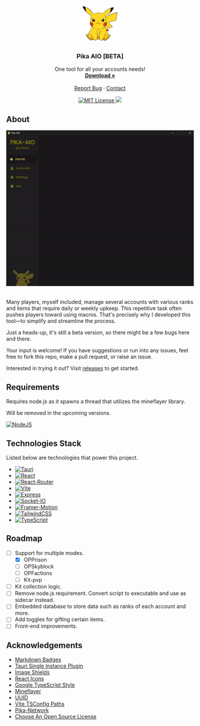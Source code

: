 <!-- @unhazy -->

<div align="center">
  <img src="readme_assets/icon.png" alt="Pika AIO" width="100" height="100">

  <h3 align="center">Pika AIO [BETA]</h3>

  <p align="center">
    One tool for all your accounts needs!
    <br />
    <a href="https://github.com/unhazy/pika-aio/releases"><strong>Download »</strong></a>
    <br />
    <br />
    <a href="https://github.com/unhazy/pika-aio/issues">Report Bug</a>
    ·
    <a href="https://discord.com/">Contact</a>
  </p>

  <a href="https://github.com/unhazy/pika-aio/blob/main/src-tauri/LICENSE.md">
    <img src="https://img.shields.io/badge/License-MIT-blue" alt="MIT License" width="82" height="20">
  </a>
  <img src="https://img.shields.io/badge/Version-1.0.1-orange">
</div>

## About

<div align="center">
  <img src="readme_assets/pika-aio.gif" alt="Pika-AIO-GIF">
</div>

<br />

Many players, myself included, manage several accounts with various ranks and items that require daily or weekly upkeep. This repetitive task often pushes players toward using macros. That's precisely why I developed this tool—to simplify and streamline the process.

Just a heads-up, it's still a beta version, so there might be a few bugs here and there.

Your input is welcome! If you have suggestions or run into any issues, feel free to fork this repo, make a pull request, or raise an issue.

Interested in trying it out? Visit [releases][releases-url] to get started.

## Requirements

Requires node.js as it spawns a thread that utilizes the mineflayer library.

Will be removed in the upcoming versions.

[![NodeJS][node-shield]][node-url]

## Technologies Stack

Listed below are technologies that power this project.

-   [![Tauri][tauri-shield]][tauri-url]
-   [![React][react-shield]][react-url]
-   [![React-Router][react-router-shield]][react-router-url]
-   [![Vite][vite-shield]][vite-url]
-   [![Express][express-shield]][vite-url]
-   [![Socket-IO][socket-io-shield]][socket-io-url]
-   [![Framer-Motion][framer-shield]][framer-url]
-   [![TailwindCSS][tailwind-shield]][tailwind-url]
-   [![TypeScript][ts-shield]][ts-url]

## Roadmap

-   [ ] Support for multiple modes.
    -   [x] OPPrison
    -   [ ] OPSkyblock
    -   [ ] OPFactions
    -   [ ] Kit-pvp
-   [ ] Kit collection logic.
-   [ ] Remove node.js requirement. Convert script to executable and use as sidecar instead.
-   [ ] Embedded database to store data such as ranks of each account and more.
-   [ ] Add toggles for gifting certain items.
-   [ ] Front-end improvements.

## Acknowledgements

-   [Markdown Badges][markdown-badges-url]
-   [Tauri Single Instance Plugin][single-instance-url]
-   [Image Shields][shields-io-url]
-   [React Icons][react-icons-url]
-   [Google TypeScript Style][gts-url]
-   [Mineflayer][mineflayer-url]
-   [UUID][uuid-url]
-   [Vite TSConfig Paths][vite-tsconfig-paths-url]
-   [Pika-Network][pika-url]
-   [Choose An Open Source License][open-source-url]

<!-- LINKS -->

[tauri-url]: https://tauri.app/
[tauri-shield]: https://img.shields.io/badge/tauri-%2324C8DB.svg?style=for-the-badge&logo=tauri&logoColor=%23FFFFFF
[react-url]: https://react.dev/
[react-shield]: https://img.shields.io/badge/react-%2320232a.svg?style=for-the-badge&logo=react&logoColor=%2361DAFB
[react-router-url]: https://reactrouter.com/en/main
[react-router-shield]: https://img.shields.io/badge/React_Router-CA4245?style=for-the-badge&logo=react-router&logoColor=white
[vite-url]: https://vitejs.dev/
[vite-shield]: https://img.shields.io/badge/vite-%23646CFF.svg?style=for-the-badge&logo=vite&logoColor=white
[socket-io-url]: https://socket.io/
[socket-io-shield]: https://img.shields.io/badge/Socket.io-black?style=for-the-badge&logo=socket.io&badgeColor=010101
[express-url]: https://expressjs.com/
[express-shield]: https://img.shields.io/badge/express.js-%23404d59.svg?style=for-the-badge&logo=express&logoColor=%2361DAFB
[framer-url]: https://www.framer.com/motion/
[framer-shield]: https://img.shields.io/badge/Framer-black?style=for-the-badge&logo=framer&logoColor=blue
[ts-url]: https://www.typescriptlang.org/
[ts-shield]: https://img.shields.io/badge/typescript-%23007ACC.svg?style=for-the-badge&logo=typescript&logoColor=white
[tailwind-url]: https://tailwindcss.com/
[tailwind-shield]: https://img.shields.io/badge/tailwindcss-%2338B2AC.svg?style=for-the-badge&logo=tailwind-css&logoColor=white
[node-url]: https://nodejs.org/en/download
[node-shield]: https://img.shields.io/badge/node.js-6DA55F?style=for-the-badge&logo=node.js&logoColor=white
[open-source-url]: https://choosealicense.com/licenses/mit/
[shields-io-url]: https://shields.io
[single-instance-url]: https://github.com/tauri-apps/plugins-workspace/tree/v1/plugins/single-instance
[markdown-badges-url]: https://github.com/Ileriayo/markdown-badges
[react-icons-url]: https://react-icons.github.io/react-icons/
[gts-url]: https://github.com/google/gts
[pika-url]: https://pika-network.net/
[mineflayer-url]: https://github.com/PrismarineJS/mineflayer
[uuid-url]: https://github.com/uuidjs/uuid
[vite-tsconfig-paths-url]: https://github.com/aleclarson/vite-tsconfig-paths
[releases-url]: https://github.com/unhazy/pika-aio/releases
